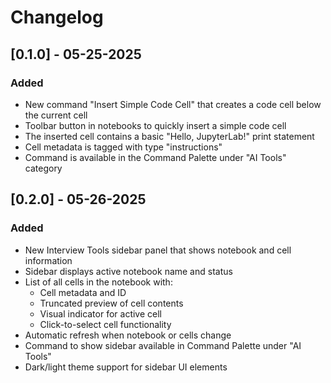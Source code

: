 # Changelog

## [0.1.0] - 05-25-2025

### Added
- New command "Insert Simple Code Cell" that creates a code cell below the current cell
- Toolbar button in notebooks to quickly insert a simple code cell
- The inserted cell contains a basic "Hello, JupyterLab!" print statement
- Cell metadata is tagged with type "instructions"
- Command is available in the Command Palette under "AI Tools" category


## [0.2.0] - 05-26-2025

### Added
- New Interview Tools sidebar panel that shows notebook and cell information
- Sidebar displays active notebook name and status
- List of all cells in the notebook with:
  - Cell metadata and ID
  - Truncated preview of cell contents
  - Visual indicator for active cell
  - Click-to-select cell functionality
- Automatic refresh when notebook or cells change
- Command to show sidebar available in Command Palette under "AI Tools"
- Dark/light theme support for sidebar UI elements



